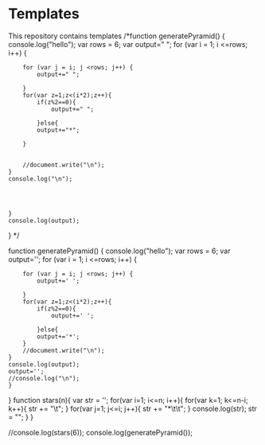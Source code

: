 # Templates
This repository contains templates
/*function generatePyramid() {
    console.log("hello");
    var rows = 6;
    var output=" ";
    for (var i = 1; i <=rows; i++) {
        
        for (var j = i; j <rows; j++) {
            output+=" ";
    
        }
        for(var z=1;z<(i*2);z++){
            if(z%2==0){
                output+=" ";
               
            }else{
            output+="*";
            
        }
        
        
        //document.write("\n");
    }
    console.log("\n");
    
        
        
        
    }
    console.log(output);
    
}  */

function generatePyramid() {
    console.log("hello");
    var rows = 6;
    var output='';
    for (var i = 1; i <=rows; i++) {
        
        for (var j = i; j <rows; j++) {
            output+=' ';
    
        }
        for(var z=1;z<(i*2);z++){
            if(z%2==0){
                output+=' ';
               
            }else{
            output+='*';   
        }
        //document.write("\n");
    }
    console.log(output);
    output='';
    //console.log("\n");   
    }
    
    
} 
function stars(n){
    var str = '';
    for(var i=1; i<=n; i++){
        for(var k=1; k<=n-i; k++){
            str += "\t";
        }
        for(var j=1; j<=i; j++){
            str += "*\t\t";
        }
        console.log(str);
        str = "";
    }
}

//console.log(stars(6));
console.log(generatePyramid());


